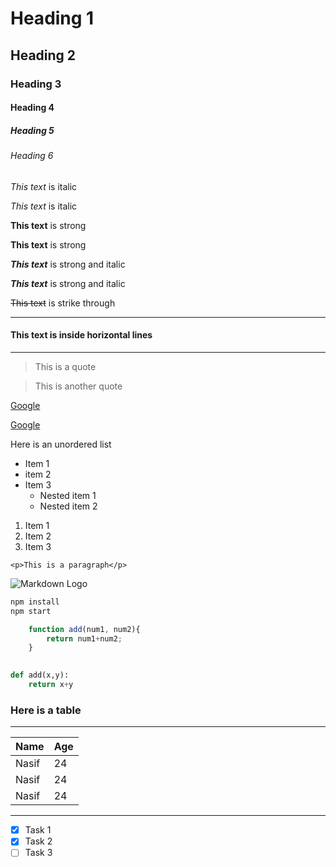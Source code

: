 <!-- Heading -->
# Heading 1
## Heading 2
### Heading 3
#### Heading 4
##### Heading 5
###### Heading 6

<!-- Italic -->
*This text* is italic

_This text_ is italic

<!-- Strong -->
**This text** is strong

__This text__ is strong

<!-- Strong and Italic -->
*__This text__* is strong and italic

_**This text**_ is strong and italic

<!-- Strikethrough -->
~~This text~~ is strike through

<!-- Horizontal Rule -->
---
#### This text is inside horizontal lines
---
<!-- Blockquotes -->
>This is  a quote

>This is another quote

<!-- Links -->
[Google](https://google.com)

[Google](https://google.com, "Title Here")

<!-- Unordered List -->
Here is an unordered list
* Item 1
* item 2
* Item 3
    * Nested item 1
    * Nested item 2

<!-- Ordered List -->
1. Item 1
2. Item 2
3. Item 3

<!-- Inline Code Block -->
`<p>This is a paragraph</p>`

<!-- Image -->
![Markdown Logo](https://markdown-here.com/img/icon256.png)

<!-- Github Markdown -->

<!-- Code Blocks -->

``` bash
npm install
npm start

```

```javascript
    function add(num1, num2){
        return num1+num2;
    }
    
```

``` python
def add(x,y):
    return x+y
```

<!-- Table -->

### Here is a table
---
| Name | Age |
|----- | ----|
| Nasif| 24|
| Nasif| 24|
| Nasif| 24|
---


<!-- Task Lists -->
* [x] Task 1
* [x] Task 2
* [ ] Task 3